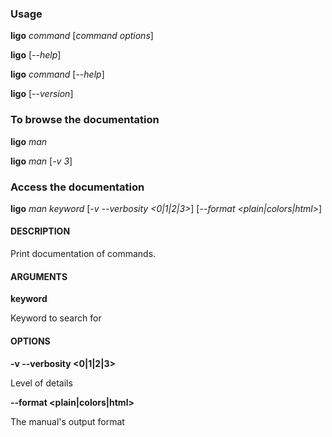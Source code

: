 
### Usage

**ligo** *command*  \[*command options*\]






**ligo**   \[*\--help*\]






**ligo** *command*  \[*\--help*\]






**ligo**   \[*\--version*\]








### To browse the documentation

**ligo** *man*  






**ligo** *man*  \[*-v 3*\]








### Access the documentation

**ligo** *man* *keyword* \[*-v --verbosity &lt;0|1|2|3&gt;*\] \[*\--format &lt;plain|colors|html&gt;*\]


#### DESCRIPTION

Print documentation of commands.


#### ARGUMENTS

**keyword**

Keyword to search for


#### OPTIONS

**-v --verbosity &lt;0|1|2|3&gt;**

Level of details

**--format &lt;plain|colors|html&gt;**

The manual's output format


